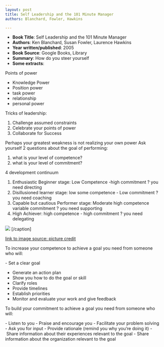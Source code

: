 ```yaml
---
layout: post
title: Self Leadership and the 101 Minute Manager
authors: Blanchard, Fowler, Hawkins

---
```


- **Book Title**: Self Leadership and the 101 Minute Manager
- **Authors**: Ken Blanchard, Susan Fowler, Laurence Hawkins
- **Year written/published**: 2005
- **Book Source**: Google Books, Library
- **Summary**: How do you steer yourself
- **Some extracts**:

Points of power

- Knowledge Power
- Position power
- task power
- relationship
- personal power

Tricks of leadership:

1. Challenge assumed constraints
2. Celebrate your points of power
3. Collaborate for Success

Perhaps your greatest weakness is not realizing your own power Ask yourself 2 questions about the goal of performing:

1. what is your level of competence?
2. what is your level of commitment?

4 development continuum

1. Enthusiastic Beginner stage: Low Competence -high commitment ? you need directing
2. Disillusioned learner stage: low some competence - Low commitment ? you need coaching
3. Capable but cautious Performer stage: Moderate high competence variable commitment ? you need supporting
4. High Achiever: high competence - high commitment ? you need delegating

![](/img/self_leadership_model.jpg) [/caption]

[link to image source: picture credit](http://www.peace.ca/self_leadership_model.jpg)

To increase your competence to achieve a goal you need from someone who will:

- Set a clear goal
- Generate an action plan
- Show you how to do the goal or skill
- Clarify roles
- Provide timelines
- Establish priorities
- Monitor and evaluate your work and give feedback

To build your commitment to achieve a goal you need from someone who will:

- Listen to you
- Praise and encourage you
- Facilitate your problem solving
- Ask you for input
- Provide rationale (remind you why you’re doing it)
- Share information about their experiences relevant to the goal
- Share information about the organization relevant to the goal
